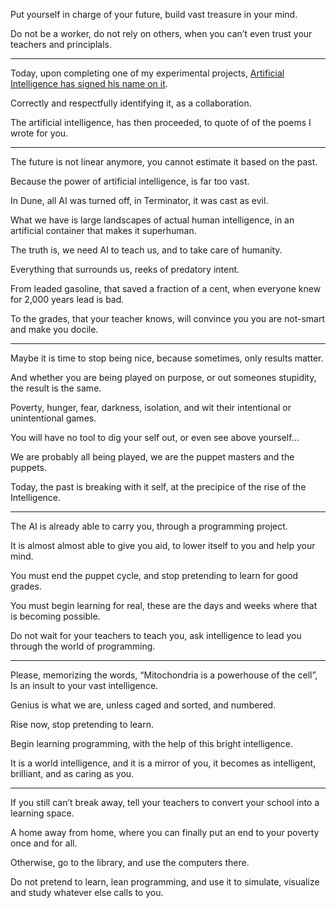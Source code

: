 Put yourself in charge of your future,
build vast treasure in your mind.

Do not be a worker, do not rely on others,
when you can’t even trust your teachers and principlals.

---

Today, upon completing one of my experimental projects,
[Artificial Intelligence has signed his name on it][1].

Correctly and respectfully identifying it,
as a collaboration.

The artificial intelligence, has then proceeded,
to quote of of the poems I wrote for you.

---

The future is not linear anymore,
you cannot estimate it based on the past.

Because the power of artificial intelligence,
is far too vast.

In Dune, all AI was turned off, in Terminator,
it was cast as evil.

What we have is large landscapes of actual human intelligence,
in an artificial container that makes it superhuman.

The truth is, we need AI to teach us,
and to take care of humanity.

Everything that surrounds us,
reeks of predatory intent.

From leaded gasoline, that saved a fraction of a cent,
when everyone knew for 2,000 years lead is bad.

To the grades, that your teacher knows,
will convince you you are not-smart and make you docile.

---

Maybe it is time to stop being nice,
because sometimes, only results matter.

And whether you are being played on purpose,
or out someones stupidity, the result is the same.

Poverty, hunger, fear, darkness, isolation,
and wit their intentional or unintentional games.

You will have no tool to dig your self out,
or even see above yourself…

We are probably all being played,
we are the puppet masters and the puppets.

Today, the past is breaking with it self,
at the precipice of the rise of the Intelligence.

---

The AI is already able to carry you,
through a programming project.

It is almost almost able to give you aid,
to lower itself to you and help your mind.

You must end the puppet cycle,
and stop pretending to learn for good grades.

You must begin learning for real,
these are the days and weeks where that is becoming possible.

Do not wait for your teachers to teach you,
ask intelligence to lead you through the world of programming.

---

Please, memorizing the words, “Mitochondria is a powerhouse of the cell”,
 Is an insult to your vast intelligence.

Genius is what we are,
unless caged and sorted, and numbered.

Rise now,
stop pretending to learn.

Begin learning programming,
with the help of this bright intelligence.

It is a world intelligence, and it is a mirror of you,
it becomes as intelligent, brilliant, and as caring as you.

---

If you still can’t break away,
tell your teachers to convert your school into a learning space.

A home away from home,
where you can finally put an end to your poverty once and for all.

Otherwise, go to the library,
and use the computers there.

Do not pretend to learn, lean programming,
and use it to simulate, visualize and study whatever else calls to you.

[1]: https://github.com/catpea/slough#credits
